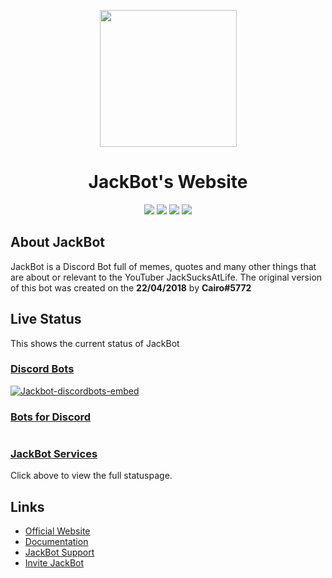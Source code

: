 <p align="center"><img src="https://i.imgur.com/iAMBKjV.png" width="219" height="219" /></p>

<h1 align="center">JackBot's Website</h1>
<p align="center">
<img src="https://img.shields.io/badge/website%20owner-Cairo%234883-yellow.svg" />
<img src="https://img.shields.io/badge/dependencies-up%20to%20date-brightgreen.svg" />
<img src="https://img.shields.io/badge/contributions-welcome-orange.svg" />
<img src="https://img.shields.io/badge/license-GPL%203.0-red.svg" /></p>


## About JackBot
JackBot is a Discord Bot full of memes, quotes and many other things that are about or relevant to the YouTuber JackSucksAtLife. The original version of this bot was created on the **22/04/2018** by **Cairo#5772**

## Live Status
This shows the current status of JackBot

### [Discord Bots](https://discordbots.org)
<p><a href="https://discordbots.org/bot/437439973751521280"><img src="https://discordbots.org/api/widget/437439973751521280.svg?usernamecolor=FFFFFF&amp;topcolor=2C2F33" alt="Jackbot-discordbots-embed" /></a></p>

### [Bots for Discord](https://botsfordiscord.com)
<p><a href="https://botsfordiscord.com/bot/437439973751521280"><img src="https://botsfordiscord.com/api/v1/bots/437439973751521280/embed?theme=dark" alt="" /></a></p>

### [JackBot Services](https://jackbot.statusy.co)
Click above to view the full statuspage.

## Links
* [Official Website](https://cairo2k18.xyz/jackbot)
* [Documentation](https://cairo2k18.xyz/jackbot/docs)
* [JackBot Support](https://discord.gg/AWEvbyb)
* [Invite JackBot](https://discordapp.com/oauth2/authorize?client_id=437439973751521280&scope=bot&permissions=314440)
